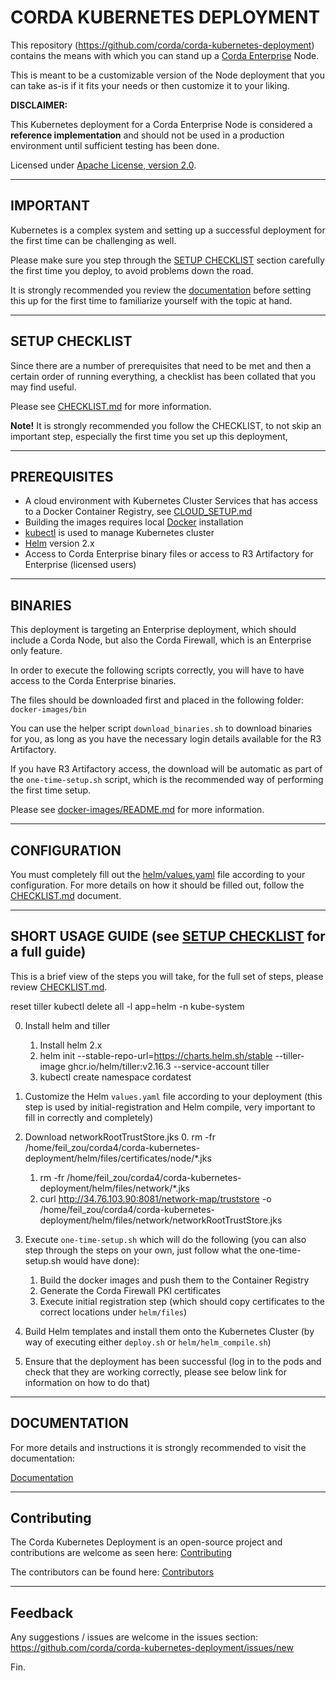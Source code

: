 # CORDA KUBERNETES DEPLOYMENT

This repository (<https://github.com/corda/corda-kubernetes-deployment>) contains the means with which you can stand up a [Corda Enterprise](https://www.r3.com/corda-platform/) Node.

This is meant to be a customizable version of the Node deployment that you can take as-is if it fits your needs or then customize it to your liking.

**DISCLAIMER:**

This Kubernetes deployment for a Corda Enterprise Node is considered a **reference implementation** and should not be used in a production environment until sufficient testing has been done.

Licensed under [Apache License, version 2.0](https://www.apache.org/licenses/LICENSE-2.0).

---

## IMPORTANT

Kubernetes is a complex system and setting up a successful deployment for the first time can be challenging as well.

Please make sure you step through the [SETUP CHECKLIST](#setup-checklist) section carefully the first time you deploy, to avoid problems down the road.

It is strongly recommended you review the [documentation](docs/README.md) before setting this up for the first time to familiarize yourself with the topic at hand.

---

## SETUP CHECKLIST

Since there are a number of prerequisites that need to be met and then a certain order of running everything, a checklist has been collated that you may find useful.

Please see [CHECKLIST.md](docs/CHECKLIST.md) for more information.

**Note!**
It is strongly recommended you follow the CHECKLIST, to not skip an important step, especially the first time you set up this deployment,

---

## PREREQUISITES

* A cloud environment with Kubernetes Cluster Services that has access to a Docker Container Registry, see [CLOUD_SETUP.md](docs/CLOUD_SETUP.md)
* Building the images requires local [Docker](https://www.docker.com/) installation
* [kubectl](https://kubernetes.io/docs/tasks/tools/install-kubectl/) is used to manage Kubernetes cluster
* [Helm](https://helm.sh/) version 2.x
* Access to Corda Enterprise binary files or access to R3 Artifactory for Enterprise (licensed users)

---

## BINARIES

This deployment is targeting an Enterprise deployment, which should include a Corda Node, but also the Corda Firewall, which is an Enterprise only feature.

In order to execute the following scripts correctly, you will have to have access to the Corda Enterprise binaries.

The files should be downloaded first and placed in the following folder: ``docker-images/bin``

You can use the helper script ``download_binaries.sh`` to download binaries for you, as long as you have the necessary login details available for the R3 Artifactory.

If you have R3 Artifactory access, the download will be automatic as part of the ``one-time-setup.sh`` script, which is the recommended way of performing the first time setup.

Please see [docker-images/README.md](docker-images/README.md) for more information.

---

## CONFIGURATION

You must completely fill out the [helm/values.yaml](helm/values.yaml) file according to your configuration.
For more details on how it should be filled out, follow the [CHECKLIST.md](docs/CHECKLIST.md) document.

---

## SHORT USAGE GUIDE (see [SETUP CHECKLIST](#setup-checklist) for a full guide)

This is a brief view of the steps you will take, for the full set of steps, please review [CHECKLIST.md](docs/CHECKLIST.md).

reset tiller
kubectl delete all -l app=helm -n kube-system

0. Install helm and tiller 
   1. Install helm 2.x
   2. helm init --stable-repo-url=https://charts.helm.sh/stable --tiller-image ghcr.io/helm/tiller:v2.16.3 --service-account tiller
   3. kubectl create namespace cordatest


2. Customize the Helm ``values.yaml`` file according to your deployment (this step is used by initial-registration and Helm compile, very important to fill in correctly and completely)
3. Download networkRootTrustStore.jks
    0. rm -fr /home/feil_zou/corda4/corda-kubernetes-deployment/helm/files/certificates/node/*.jks
    1. rm -fr /home/feil_zou/corda4/corda-kubernetes-deployment/helm/files/network/*.jks
    2. curl http://34.76.103.90:8081/network-map/truststore -o /home/feil_zou/corda4/corda-kubernetes-deployment/helm/files/network/networkRootTrustStore.jks
5. Execute ``one-time-setup.sh`` which will do the following (you can also step through the steps on your own, just follow what the one-time-setup.sh would have done):
    1. Build the docker images and push them to the Container Registry
    2. Generate the Corda Firewall PKI certificates
    3. Execute initial registration step (which should copy certificates to the correct locations under ``helm/files``)
6. Build Helm templates and install them onto the Kubernetes Cluster (by way of executing either ``deploy.sh`` or ``helm/helm_compile.sh``)
7. Ensure that the deployment has been successful (log in to the pods and check that they are working correctly, please see below link for information on how to do that)

---

## DOCUMENTATION

For more details and instructions it is strongly recommended to visit the documentation:

[Documentation](docs/README.md)

---

## Contributing

The Corda Kubernetes Deployment is an open-source project and contributions are welcome as seen here: [Contributing](CONTRIBUTING.md)

The contributors can be found here: [Contributors](CONTRIBUTORS.md)

---

## Feedback

Any suggestions / issues are welcome in the issues section: <https://github.com/corda/corda-kubernetes-deployment/issues/new>

Fin.
